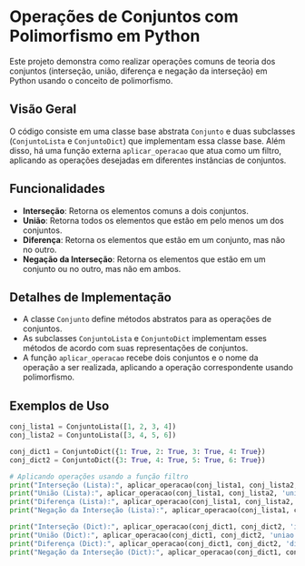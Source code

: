 # Operações de Conjuntos com Polimorfismo em Python

Este projeto demonstra como realizar operações comuns de teoria dos conjuntos (interseção, união, diferença e negação da interseção) em Python usando o conceito de polimorfismo.

## Visão Geral

O código consiste em uma classe base abstrata `Conjunto` e duas subclasses (`ConjuntoLista` e `ConjuntoDict`) que implementam essa classe base. Além disso, há uma função externa `aplicar_operacao` que atua como um filtro, aplicando as operações desejadas em diferentes instâncias de conjuntos.

## Funcionalidades

- **Interseção**: Retorna os elementos comuns a dois conjuntos.
- **União**: Retorna todos os elementos que estão em pelo menos um dos conjuntos.
- **Diferença**: Retorna os elementos que estão em um conjunto, mas não no outro.
- **Negação da Interseção**: Retorna os elementos que estão em um conjunto ou no outro, mas não em ambos.

## Detalhes de Implementação

- A classe `Conjunto` define métodos abstratos para as operações de conjuntos.
- As subclasses `ConjuntoLista` e `ConjuntoDict` implementam esses métodos de acordo com suas representações de conjuntos.
- A função `aplicar_operacao` recebe dois conjuntos e o nome da operação a ser realizada, aplicando a operação correspondente usando polimorfismo.

## Exemplos de Uso

```python
conj_lista1 = ConjuntoLista([1, 2, 3, 4])
conj_lista2 = ConjuntoLista([3, 4, 5, 6])

conj_dict1 = ConjuntoDict({1: True, 2: True, 3: True, 4: True})
conj_dict2 = ConjuntoDict({3: True, 4: True, 5: True, 6: True})

# Aplicando operações usando a função filtro
print("Interseção (Lista):", aplicar_operacao(conj_lista1, conj_lista2, 'intersecao'))
print("União (Lista):", aplicar_operacao(conj_lista1, conj_lista2, 'uniao'))
print("Diferença (Lista):", aplicar_operacao(conj_lista1, conj_lista2, 'diferenca'))
print("Negação da Interseção (Lista):", aplicar_operacao(conj_lista1, conj_lista2, 'negacao_intersecao'))

print("Interseção (Dict):", aplicar_operacao(conj_dict1, conj_dict2, 'intersecao'))
print("União (Dict):", aplicar_operacao(conj_dict1, conj_dict2, 'uniao'))
print("Diferença (Dict):", aplicar_operacao(conj_dict1, conj_dict2, 'diferenca'))
print("Negação da Interseção (Dict):", aplicar_operacao(conj_dict1, conj_dict2, 'negacao_intersecao'))
```
